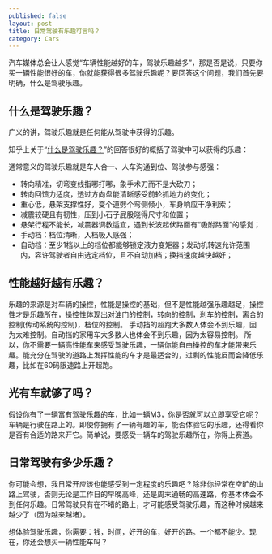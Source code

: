 ```yaml
---
published: false
layout: post
title: 日常驾驶有乐趣可言吗？
category: Cars
---
```


汽车媒体总会让人感觉“车辆性能越好的车，驾驶乐趣越多”，那是否是说，只要你买一辆性能很好的车，你就能获得很多驾驶乐趣呢？要回答这个问题，我们首先要明确，什么是驾驶乐趣。

## 什么是驾驶乐趣？

广义的讲，驾驶乐趣就是任何能从驾驶中获得的乐趣。

知乎上关于“[什么是驾驶乐趣？](https://www.zhihu.com/question/29295988/answer/48392821)”的回答很好的概括了驾驶中可以获得的乐趣：

通常意义的驾驶乐趣就是车人合一、人车沟通到位、驾驶参与感强：

- 转向精准，切弯变线指哪打哪，象手术刀而不是大砍刀；
- 转向回馈力适度，透过方向盘能清晰感受前轮抓地力的变化；
- 重心低，悬架支撑性好，变个道劈个弯侧倾小，车身响应干净利索；
- 减震较硬且有韧性，压到小石子屁股晓得尺寸和位置；
- 悬架行程不能长，减震器调教适宜，遇到长波起伏路面有“吸附路面”的感觉；
- 手动档：档位清晰，入档吸入感强；
- 自动档：至少1档以上的档位都能够锁定液力变矩器；发动机转速允许范围内，容许驾驶者自由选定档位，且不自动加档；换挡速度越快越好；

## 性能越好越有乐趣？

乐趣的来源是对车辆的操控，性能是操控的基础，但不是性能越强乐趣越足，操控性才是乐趣所在，操控性体现出对油门的控制，转向的控制，刹车的控制，离合的控制(传动系统的控制)，档位的控制。
手动挡的超跑大多数人体会不到乐趣，因为太难控制。自动挡的家用车大多数人也体会不到乐趣，因为太容易控制。
所以，你不需要一辆高性能车来感受驾驶乐趣，一辆你能自由操控的车才能带来乐趣。能充分在驾驶的道路上发挥性能的车才是最适合的，过剩的性能反而会降低乐趣，比如在60码限速路上开超跑。

## 光有车就够了吗？
假设你有了一辆富有驾驶乐趣的车，比如一辆M3，你是否就可以立即享受它呢？
车辆是行驶在路上的。即使你拥有了一辆有趣的车，能否体验它的乐趣，还得看你是否有合适的路来开它。简单说，要感受一辆车的驾驶乐趣所在，你得上赛道。

## 日常驾驶有多少乐趣？
你可能会想，我日常开应该也能感受到一定程度的乐趣吧？除非你经常在空旷的山路上驾驶，否则无论是工作日的早晚高峰，还是周末通畅的高速路，你基本体会不到任何乐趣。日常驾驶只有在不堵的路上，才可能感受驾驶乐趣，而这种时候越来越少了（因为越来越堵）。

想体验驾驶乐趣，你需要：钱，时间，好开的车，好开的路。一个都不能少。现在，你还会想买一辆性能车吗？
